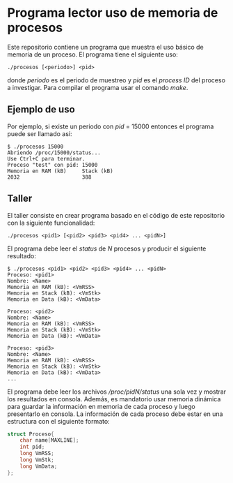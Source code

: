 # Programa lector uso de memoria de procesos
Este repositorio contiene un programa que muestra el uso básico de memoria de un proceso. El programa tiene el siguiente uso:

```
./procesos [<periodo>] <pid>
```

donde *periodo* es el periodo de muestreo y *pid* es el *process ID* del proceso a investigar. Para compilar el programa usar el comando *make*.

## Ejemplo de uso
Por ejemplo, si existe un periodo con *pid* = 15000 entonces el programa puede ser llamado así:

```
$ ./procesos 15000
Abriendo /proc/15000/status...
Use Ctrl+C para terminar.
Proceso "test" con pid: 15000
Memoria en RAM (kB)     Stack (kB)
2032                    388
```

## Taller
El taller consiste en crear programa basado en el código de este repositorio con la siguiente funcionalidad:

```
./procesos <pid1> [<pid2> <pid3> <pid4> ... <pidN>]
```

El programa debe leer el *status* de *N* procesos y producir el siguiente resultado:

```
$ ./procesos <pid1> <pid2> <pid3> <pid4> ... <pidN>
Proceso: <pid1>
Nombre: <Name>
Memoria en RAM (kB): <VmRSS>
Memoria en Stack (kB): <VmStk>
Memoria en Data (kB): <VmData>

Proceso: <pid2>
Nombre: <Name>
Memoria en RAM (kB): <VmRSS>
Memoria en Stack (kB): <VmStk>
Memoria en Data (kB): <VmData>

Proceso: <pid3>
Nombre: <Name>
Memoria en RAM (kB): <VmRSS>
Memoria en Stack (kB): <VmStk>
Memoria en Data (kB): <VmData>
...
```

El programa debe leer los archivos */proc/pidN/status* una sola vez y mostrar los resultados en consola. Además, es mandatorio usar memoria dinámica para guardar la información en memoria de cada proceso y luego presentarlo en consola. La información de cada proceso debe estar en una estructura con el siguiente formato:

```C
struct Proceso{
    char name[MAXLINE];
    int pid;
    long VmRSS;
    long VmStk;
    long VmData;
};
```